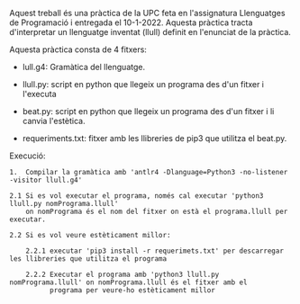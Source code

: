 Aquest treball és una pràctica de la UPC feta en l'assignatura Llenguatges de Programació i entregada el 10-1-2022.
Aquesta pràctica tracta d'interpretar un llenguatge inventat (llull) definit en l'enunciat de la pràctica.

Aquesta pràctica consta de 4 fitxers:

- lull.g4: Gramàtica del llenguatge.

- llull.py: script en python que llegeix un programa des d'un fitxer i l'executa

- beat.py: script en python que llegeix un programa des d'un fitxer i li canvia l'estètica.

- requeriments.txt: fitxer amb les llibreries de pip3 que utilitza el beat.py.

Execució:

    1.  Compilar la gramàtica amb 'antlr4 -Dlanguage=Python3 -no-listener -visitor llull.g4'
    
    2.1 Si es vol executar el programa, només cal executar 'python3 llull.py nomPrograma.llull' 
        on nomPrograma és el nom del fitxer on està el programa.llull per executar.
    
    2.2 Si es vol veure estèticament millor: 
    
        2.2.1 executar 'pip3 install -r requerimets.txt' per descarregar les llibreries que utilitza el programa
        
        2.2.2 Executar el programa amb 'python3 llull.py nomPrograma.llull' on nomPrograma.llull és el fitxer amb el
              programa per veure-ho estèticament millor
